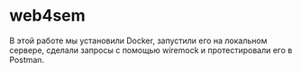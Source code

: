 # web4sem
В этой работе мы установили Docker, запустили его на локальном сервере, сделали запросы с помощью wiremock и протестировали его в Postman.
